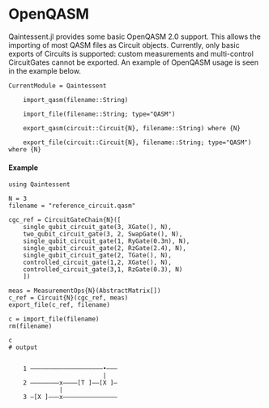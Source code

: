 # OpenQASM

Qaintessent.jl provides some basic OpenQASM 2.0 support. This allows the importing of most QASM files as Circuit objects. Currently, only basic exports of Circuits is supported: custom measurements and multi-control CircuitGates cannot be exported. An example of OpenQASM usage is seen in the example below.

```@meta
CurrentModule = Qaintessent
```

```@docs
    import_qasm(filename::String)
```

```@docs
    import_file(filename::String; type="QASM")
```

```@docs
    export_qasm(circuit::Circuit{N}, filename::String) where {N}
```

```@docs
    export_file(circuit::Circuit{N}, filename::String; type="QASM") where {N}
```

#### Example
```jldoctest
using Qaintessent 

N = 3
filename = "reference_circuit.qasm"

cgc_ref = CircuitGateChain{N}([
    single_qubit_circuit_gate(3, XGate(), N),
    two_qubit_circuit_gate(3, 2, SwapGate(), N),
    single_qubit_circuit_gate(1, RyGate(0.3π), N),
    single_qubit_circuit_gate(2, RzGate(2.4), N),
    single_qubit_circuit_gate(2, TGate(), N),
    controlled_circuit_gate(1,2, XGate(), N),
    controlled_circuit_gate(3,1, RzGate(0.3), N)
    ])

meas = MeasurementOps{N}(AbstractMatrix[])
c_ref = Circuit{N}(cgc_ref, meas)
export_file(c_ref, filename)

c = import_file(filename)
rm(filename)

c
# output


    1 ————————————————————•———
                          |
    2 ————————x————[T ]——[X ]—
              |
    3 —[X ]———x———————————————
```